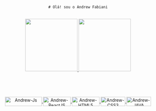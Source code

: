 <div align="center" size="50">
   
    # Olá! sou o Andrew Fabiani
    
</div>

<br>

<div align="center">
  <a href="https://github.com/AndrewFabiani1234">
  <img height="170em" src="https://github-readme-stats.vercel.app/api?username=AndrewFabiani1234&show_icons=true&theme=tokyonight&include_all_commits=true&count_private=true"/>
  <img height="170em" src="https://github-readme-stats.vercel.app/api/top-langs/?username=AndrewFabiani1234&layout=compact&langs_count=7&theme=tokyonight"/>
</div>

##
  
<div align="center">
  <br> <br> <br>
  <img align="center" alt="Andrew-Js" height="30" width="120" src="https://img.shields.io/badge/JavaScript-F7DF1E?style=for-the-badge&logo=javascript&logoColor=black">
  <img align="center" alt="Andrew-ReactJS" height="30" width="90" src="https://img.shields.io/badge/React-20232A?style=for-the-badge&logo=react&logoColor=61DAFB">
  <img align="center" alt="Andrew-HTML5" height="30" width="90" src="https://img.shields.io/badge/HTML5-E34F26?style=for-the-badge&logo=html5&logoColor=white">
  <img align="center" alt="Andrew-CSS3" height="30" width="80" src="https://img.shields.io/badge/CSS3-1572B6?style=for-the-badge&logo=css3&logoColor=white">
  <img align="center" alt="Andrew-JAVA" height="30" width="80" src="https://img.shields.io/badge/Java-ED8B00?style=for-the-badge&logo=java&logoColor=white">
  <br><br>
  
  ##
    
</div>

